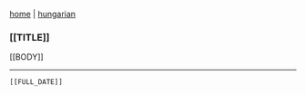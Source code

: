 [home](../README.md)
 | 
[hungarian](../hu/[[DAY]].md)

### [[TITLE]]

[[BODY]]

---
`[[FULL_DATE]]`